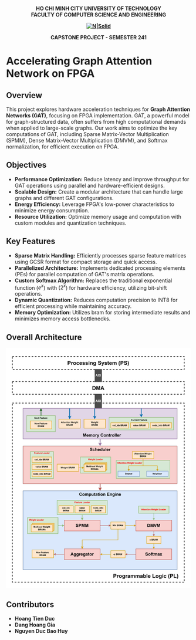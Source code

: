 <strong><div align="center">
HO CHI MINH CITY
UNIVERSITY OF TECHNOLOGY
<br />
FACULTY OF COMPUTER SCIENCE AND ENGINEERING
<br />

[![N|Solid](https://upload.wikimedia.org/wikipedia/commons/thumb/d/de/HCMUT_official_logo.png/238px-HCMUT_official_logo.png)](https://hcmut.edu.vn/)
<br /></strong>

**CAPSTONE PROJECT - SEMESTER 241**
<br/>

</div>

# Accelerating Graph Attention Network on FPGA

## Overview

This project explores hardware acceleration techniques for **Graph Attention Networks (GAT)**, focusing on FPGA implementation. GAT, a powerful model for graph-structured data, often suffers from high computational demands when applied to large-scale graphs. Our work aims to optimize the key computations of GAT, including Sparse Matrix-Vector Multiplication (SPMM), Dense Matrix-Vector Multiplication (DMVM), and Softmax normalization, for efficient execution on FPGA.

## Objectives

- **Performance Optimization:** Reduce latency and improve throughput for GAT operations using parallel and hardware-efficient designs.
- **Scalable Design:** Create a modular architecture that can handle large graphs and different GAT configurations.
- **Energy Efficiency:** Leverage FPGA's low-power characteristics to minimize energy consumption.
- **Resource Utilization:** Optimize memory usage and computation with custom modules and quantization techniques.

## Key Features

- **Sparse Matrix Handling:** Efficiently processes sparse feature matrices using GCSR format for compact storage and quick access.
- **Parallelized Architecture:** Implements dedicated processing elements (PEs) for parallel computation of GAT's matrix operations.
- **Custom Softmax Algorithm:** Replaces the traditional exponential function \($e^x$\) with \($2^x$\) for hardware efficiency, utilizing bit-shift operations.
- **Dynamic Quantization:** Reduces computation precision to INT8 for efficient processing while maintaining accuracy.
- **Memory Optimization:** Utilizes bram for storing intermediate results and minimizes memory access bottlenecks.

## Overall Architecture

![Alt text](hardware/docs/images/overall.png)

## Contributors

- **Hoang Tien Duc**
- **Dang Hoang Gia**
- **Nguyen Duc Bao Huy**
